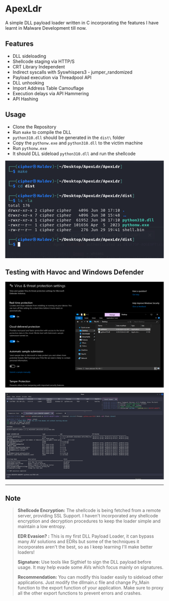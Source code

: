 # ApexLdr

A simple DLL payload loader written in C incorporating the features I have learnt in Malware Development till now.

## Features

- DLL sideloading
- Shellcode staging via HTTP/S
- CRT Library Independent
- Indirect syscalls with Syswhispers3 - jumper_randomized
- Payload execution via Threadpool API
- DLL unhooking
- Import Address Table Camouflage
- Execution delays via API Hammering
- API Hashing

## Usage
- Clone the Repository
- Run `make` to compile the DLL
- `python310.dll` should be generated in the `dist\` folder
- Copy the `pythonw.exe` and `python310.dll` to the victim machine
- Run `pythonw.exe`
- It should DLL sideload `python310.dll` and run the shellcode

![usage](./images/usage.png)


## Testing with Havoc and Windows Defender

![windows-defender](./images/victim.png)

![havoc-shell](./images/havoc-kali.png)

---


## Note
> **Shellcode Encryption:** The shellcode is being fetched from a remote server, providing SSL Support. I haven't incorporated any shellcode encryption and decryption procedures to keep the loader simple and maintain a low entropy.
>
> **EDR Evasion? :** This is my first DLL Payload Loader, it can bypass many AV solutions and EDRs but some of the techniques it incorporates aren't the best, so as I keep learning I'll make better loaders!
>
> **Signature:** Use tools like Sigthief to sign the DLL payload before usage. It may help evade some AVs which focus mainly on signatures.
>
> **Recommendation:** You can modify this loader easily to sideload other applications. Just modify the dllmain.c file and change Py_Main function to the export function of your application. Make sure to proxy all the other export functions to prevent errors and crashes.
